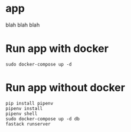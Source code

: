 # app

blah blah blah

# Run app with docker

```
sudo docker-compose up -d
```

# Run app without docker

```
pip install pipenv
pipenv install
pipenv shell
sudo docker-compose up -d db
fastack runserver
```
